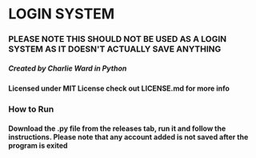# LOGIN SYSTEM
### PLEASE NOTE THIS SHOULD NOT BE USED AS A LOGIN SYSTEM AS IT DOESN'T ACTUALLY SAVE ANYTHING
##### Created by Charlie Ward in Python
#### Licensed under MIT License check out LICENSE.md for more info

### How to Run

#### Download the .py file from the releases tab, run it and follow the instructions. Please note that any account added is not saved after the program is exited